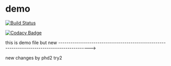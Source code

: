 # demo

[![Build Status](https://travis-ci.org/hamsadatta/demo.svg?branch=master)](https://travis-ci.org/hamsadatta/demo)

[![Codacy Badge](https://api.codacy.com/project/badge/Grade/fb66f81ea8aa43b690ca3ede976d2cdc)](https://www.codacy.com/app/hamsadatta/demo?utm_source=github.com&amp;utm_medium=referral&amp;utm_content=hamsadatta/demo&amp;utm_campaign=Badge_Grade)




this is demo file but new --------------------------------------------------------------------------------------------->

new changes by phd2 try2


